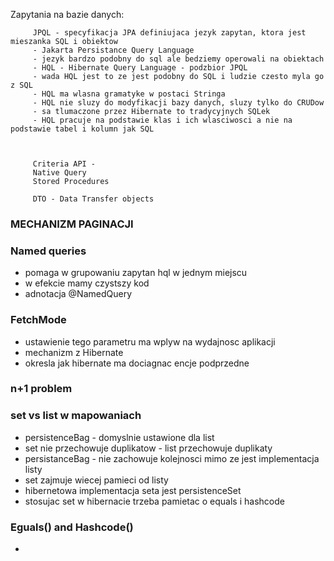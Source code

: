 Zapytania na bazie danych:

         JPQL - specyfikacja JPA definiujaca jezyk zapytan, ktora jest mieszanka SQL i obiektow
         - Jakarta Persistance Query Language
         - jezyk bardzo podobny do sql ale bedziemy operowali na obiektach
         - HQL - Hibernate Query Language - podzbior JPQL
         - wada HQL jest to ze jest podobny do SQL i ludzie czesto myla go z SQL
         - HQL ma wlasna gramatyke w postaci Stringa
         - HQL nie sluzy do modyfikacji bazy danych, sluzy tylko do CRUDow
         - sa tlumaczone przez Hibernate to tradycyjnych SQLek
         - HQL pracuje na podstawie klas i ich wlasciwosci a nie na podstawie tabel i kolumn jak SQL



         Criteria API -
         Native Query
         Stored Procedures

         DTO - Data Transfer objects

### MECHANIZM PAGINACJI

### Named queries
- pomaga w grupowaniu zapytan hql w jednym miejscu
- w efekcie mamy czystszy kod
- adnotacja @NamedQuery

### FetchMode
- ustawienie tego parametru ma wplyw na wydajnosc aplikacji
- mechanizm z Hibernate
- okresla jak hibernate ma dociagnac encje podprzedne 

### n+1 problem

### set vs list w mapowaniach
- persistenceBag - domyslnie ustawione dla list
- set nie przechowuje duplikatow - list przechowuje duplikaty
- persistanceBag - nie zachowuje kolejnosci mimo ze jest implementacja listy
- set zajmuje wiecej pamieci od listy
- hibernetowa implementacja seta jest persistenceSet
- stosujac set w hibernacie trzeba pamietac o equals i hashcode

### Eguals() and Hashcode()

- 

